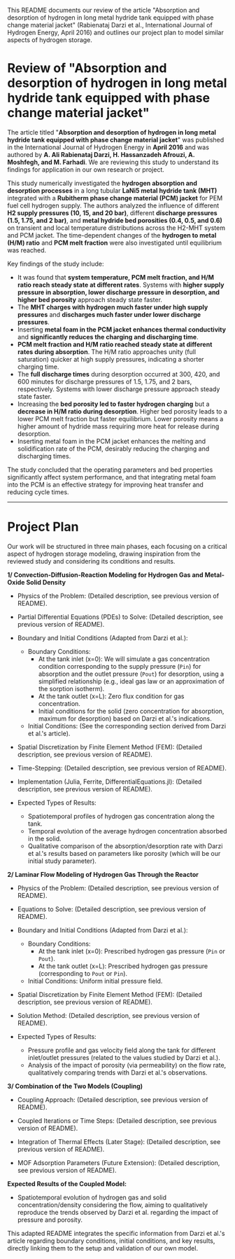 This README documents our review of the article "Absorption and desorption of hydrogen in long metal hydride tank equipped with phase change material jacket" (Rabienataj Darzi et al., International Journal of Hydrogen Energy, April 2016) and outlines our project plan to model similar aspects of hydrogen storage.

#  Review of "Absorption and desorption of hydrogen in long metal hydride tank equipped with phase change material jacket" 

The article titled "**Absorption and desorption of hydrogen in long metal hydride tank equipped with phase change material jacket**" was published in the International Journal of Hydrogen Energy in **April 2016** and was authored by **A. Ali Rabienataj Darzi, H. Hassanzadeh Afrouzi, A. Moshfegh, and M. Farhadi**. We are reviewing this study to understand its findings for application in our own research or project.

This study numerically investigated the **hydrogen absorption and desorption processes** in a long tubular **LaNi5 metal hydride tank (MHT)** integrated with a **Rubitherm phase change material (PCM) jacket** for PEM fuel cell hydrogen supply. The authors analyzed the influence of different **H2 supply pressures (10, 15, and 20 bar)**, different **discharge pressures (1.5, 1.75, and 2 bar)**, and **metal hydride bed porosities (0.4, 0.5, and 0.6)** on transient and local temperature distributions across the H2-MHT system and PCM jacket. The time-dependent changes of the **hydrogen to metal (H/M) ratio** and **PCM melt fraction** were also investigated until equilibrium was reached.

Key findings of the study include:

*   It was found that **system temperature, PCM melt fraction, and H/M ratio reach steady state at different rates**. Systems with **higher supply pressure in absorption, lower discharge pressure in desorption, and higher bed porosity** approach steady state faster.
*   The **MHT charges with hydrogen much faster under high supply pressures** and **discharges much faster under lower discharge pressures**.
*   Inserting **metal foam in the PCM jacket enhances thermal conductivity** and **significantly reduces the charging and discharging time**.
*   **PCM melt fraction and H/M ratio reached steady state at different rates during absorption**. The H/M ratio approaches unity (full saturation) quicker at high supply pressures, indicating a shorter charging time.
*   The **full discharge times** during desorption occurred at 300, 420, and 600 minutes for discharge pressures of 1.5, 1.75, and 2 bars, respectively. Systems with lower discharge pressure approach steady state faster.
*   Increasing the **bed porosity led to faster hydrogen charging** but a **decrease in H/M ratio during desorption**. Higher bed porosity leads to a lower PCM melt fraction but faster equilibrium. Lower porosity means a higher amount of hydride mass requiring more heat for release during desorption.
*   Inserting metal foam in the PCM jacket enhances the melting and solidification rate of the PCM, desirably reducing the charging and discharging times.

The study concluded that the operating parameters and bed properties significantly affect system performance, and that integrating metal foam into the PCM is an effective strategy for improving heat transfer and reducing cycle times.

---
# Project Plan

Our work will be structured in three main phases, each focusing on a critical aspect of hydrogen storage modeling, drawing inspiration from the reviewed study and considering its conditions and results.

**1/ Convection-Diffusion-Reaction Modeling for Hydrogen Gas and Metal-Oxide Solid Density**

* Physics of the Problem: (Detailed description, see previous version of README).

* Partial Differential Equations (PDEs) to Solve: (Detailed description, see previous version of README).

* Boundary and Initial Conditions (Adapted from Darzi et al.):
    * Boundary Conditions:
        * At the tank inlet (x=0): We will simulate a gas concentration condition corresponding to the supply pressure (`Pin`) for absorption and the outlet pressure (`Pout`) for desorption, using a simplified relationship (e.g., ideal gas law or an approximation of the sorption isotherm).
        * At the tank outlet (x=L): Zero flux condition for gas concentration.
        * Initial conditions for the solid (zero concentration for absorption, maximum for desorption) based on Darzi et al.'s indications.
    * Initial Conditions: (See the corresponding section derived from Darzi et al.'s article).

* Spatial Discretization by Finite Element Method (FEM): (Detailed description, see previous version of README).

* Time-Stepping: (Detailed description, see previous version of README).

* Implementation (Julia, Ferrite, DifferentialEquations.jl): (Detailed description, see previous version of README).

* Expected Types of Results:
    * Spatiotemporal profiles of hydrogen gas concentration along the tank.
    * Temporal evolution of the average hydrogen concentration absorbed in the solid.
    * Qualitative comparison of the absorption/desorption rate with Darzi et al.'s results based on parameters like porosity (which will be our initial study parameter).

**2/ Laminar Flow Modeling of Hydrogen Gas Through the Reactor**

* Physics of the Problem: (Detailed description, see previous version of README).

* Equations to Solve: (Detailed description, see previous version of README).

* Boundary and Initial Conditions (Adapted from Darzi et al.):
    * Boundary Conditions:
        * At the tank inlet (x=0): Prescribed hydrogen gas pressure (`Pin` or `Pout`).
        * At the tank outlet (x=L): Prescribed hydrogen gas pressure (corresponding to `Pout` or `Pin`).
    * Initial Conditions: Uniform initial pressure field.

* Spatial Discretization by Finite Element Method (FEM): (Detailed description, see previous version of README).

* Solution Method: (Detailed description, see previous version of README).

* Expected Types of Results:
    * Pressure profile and gas velocity field along the tank for different inlet/outlet pressures (related to the values studied by Darzi et al.).
    * Analysis of the impact of porosity (via permeability) on the flow rate, qualitatively comparing trends with Darzi et al.'s observations.

**3/ Combination of the Two Models (Coupling)**

* Coupling Approach: (Detailed description, see previous version of README).

* Coupled Iterations or Time Steps: (Detailed description, see previous version of README).

* Integration of Thermal Effects (Later Stage): (Detailed description, see previous version of README).

* MOF Adsorption Parameters (Future Extension): (Detailed description, see previous version of README).

**Expected Results of the Coupled Model:**

* Spatiotemporal evolution of hydrogen gas and solid concentration/density considering the flow, aiming to qualitatively reproduce the trends observed by Darzi et al. regarding the impact of pressure and porosity.

This adapted README integrates the specific information from Darzi et al.'s article regarding boundary conditions, initial conditions, and key results, directly linking them to the setup and validation of our own model.

